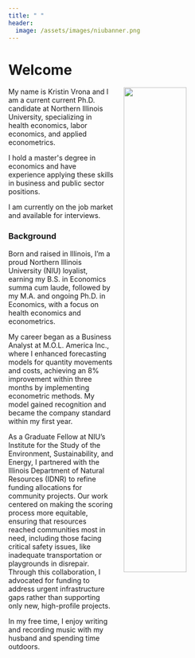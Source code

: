 ```yaml
---
title: " "
header:
  image: /assets/images/niubanner.png
---
```



# Welcome​

<img src="https://github.com/kvrona/K-Vrona-Profile/blob/master/assets/images/headshot1.jpg?raw=true" width="50%" hspace="20" align="right">

My name is Kristin Vrona and I am a current current Ph.D. candidate at Northern Illinois University, specializing in health economics, labor economics, and applied econometrics.

I hold a master's degree in economics and have experience applying these skills in business and public sector positions.

I am currently on the job market and available for interviews. 



### Background
Born and raised in Illinois, I’m a proud Northern Illinois University (NIU) loyalist, earning my B.S. in Economics summa cum laude, followed by my M.A. and ongoing Ph.D. in Economics, with a focus on health economics and econometrics.

My career began as a Business Analyst at M.O.L. America Inc., where I enhanced forecasting models for quantity movements and costs, achieving an 8% improvement within three months by implementing econometric methods. My model gained recognition and became the company standard within my first year. 

As a Graduate Fellow at NIU’s Institute for the Study of the Environment, Sustainability, and Energy, I partnered with the Illinois Department of Natural Resources (IDNR) to refine funding allocations for community projects. Our work centered on making the scoring process more equitable, ensuring that resources reached communities most in need, including those facing critical safety issues, like inadequate transportation or playgrounds in disrepair. Through this collaboration, I advocated for funding to address urgent infrastructure gaps rather than supporting only new, high-profile projects.

In my free time, I enjoy writing and recording music with my husband and spending time outdoors. 

